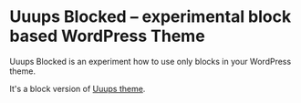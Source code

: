 # Uuups Blocked &ndash; experimental block based WordPress Theme

Uuups Blocked is an experiment how to use only blocks in your WordPress theme.

It's a block version of [Uuups theme](https://github.com/samikeijonen/uuups/).
